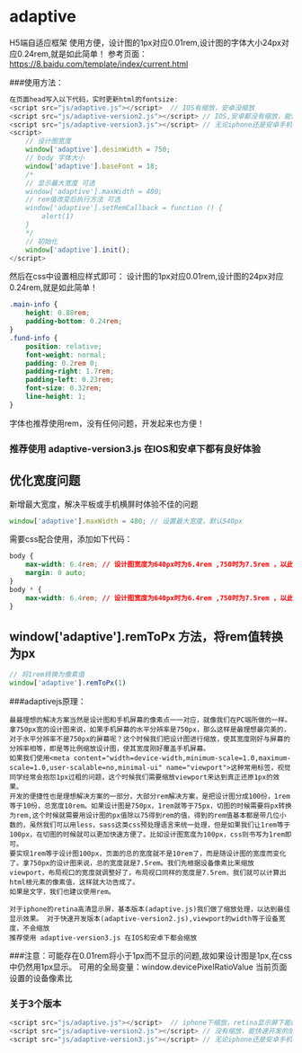 # adaptive
H5端自适应框架
使用方便，设计图的1px对应0.01rem,设计图的字体大小24px对应0.24rem,就是如此简单！
参考页面：
https://8.baidu.com/template/index/current.html



###使用方法：
```javascript
在页面head写入以下代码，实时更新html的fontsize:
<script src="js/adaptive.js"></script>  // IOS有缩放，安卓没缩放
<script src="js/adaptive-version2.js"></script> // IOS,安卓都没有缩放，能快速开发的版本
<script src="js/adaptive-version3.js"></script> // 无论iphone还是安卓手机，都能精确还原1px
<script>
    // 设计图宽度
    window['adaptive'].desinWidth = 750;
    // body 字体大小
    window['adaptive'].baseFont = 18;
    /*
    // 显示最大宽度 可选
    window['adaptive'].maxWidth = 480;
    // rem值改变后执行方法 可选
    window['adaptive'].setRemCallback = function () {
        alert(1)
    }
    */
    // 初始化
    window['adaptive'].init();
</script>
```
然后在css中设置相应样式即可： 设计图的1px对应0.01rem,设计图的24px对应0.24rem,就是如此简单！
```css
.main-info {
    height: 0.88rem;
    padding-bottom: 0.24rem;
}
.fund-info {
    position: relative;
    font-weight: normal;
    padding: 0.2rem 0;
    padding-right: 1.7rem;
    padding-left: 0.23rem;
    font-size: 0.32rem;
    line-height: 1;
}
```
字体也推荐使用rem，没有任何问题，开发起来也方便！
### 推荐使用 adaptive-version3.js 在IOS和安卓下都有良好体验
## 优化宽度问题
新增最大宽度，解决平板或手机横屏时体验不佳的问题
```javascript
window['adaptive'].maxWidth = 480; // 设置最大宽度，默认540px
```
需要css配合使用，添加如下代码：
```css
body {
    max-width: 6.4rem; // 设计图宽度为640px时为6.4rem ,750时为7.5rem ，以此类推
    margin: 0 auto;
}
body * {
    max-width: 6.4rem; // 设计图宽度为640px时为6.4rem ,750时为7.5rem ，以此类推
}
```
## window['adaptive'].remToPx 方法，将rem值转换为px   
```javascript
// 将1rem转换为像素值
window['adaptive'].remToPx(1) 
```
###adaptivejs原理：  

    最最理想的解决方案当然是设计图和手机屏幕的像素点一一对应，就像我们在PC端所做的一样。拿750px宽的设计图来说，如果手机屏幕的水平分辨率是750px，那么这样是最理想最完美的，对于水平分辨率不是750px的屏幕呢？这个时候我们把设计图进行缩放，使其宽度刚好与屏幕的分辨率相等，即是等比例缩放设计图，使其宽度刚好覆盖手机屏幕。
    如果我们使用<meta content="width=device-width,minimum-scale=1.0,maximum-scale=1.0,user-scalable=no,minimal-ui" name="viewport">这种常用标签，视觉同学经常会抱怨1px过粗的问题，这个时候我们需要缩放viewport来达到真正还原1px的效果。
    开发的便捷性也是理想解决方案的一部分，大部分rem解决方案，是把设计图分成100份，1rem等于10份，总宽度10rem。如果设计图是750px，1rem就等于75px，切图的时候需要将px转换为rem,这个时候就需要用设计图的px值除以75得到rem的值，得到的rem值基本都是带几位小数的，虽然我们可以用less，sass这类css预处理语言来统一处理，但是如果我们让1rem等于100px，在切图的时候就可以更加快速方便了。比如设计图宽度为100px，css则书写为1rem即可。
    要实现1rem等于设计图100px，页面的总的宽度就不是10rem了，而是随设计图的宽度而变化了。拿750px的设计图来说，总的宽度就是7.5rem。我们先根据设备像素比来缩放viewport，布局视口的宽度就调整好了，布局视口同样的宽度是7.5rem，我们就可以计算出html根元素的像素值，这样就大功告成了。
    如果是文字，我们也建议使用rem。  
    
    对于iphone的retina高清显示屏，基本版本(adaptive.js)我们做了缩放处理，以达到最佳显示效果。 对于快速开发版本(adaptive-version2.js),viewport的width等于设备宽度，不会缩放
    推荐使用 adaptive-version3.js 在IOS和安卓下都会缩放
    
###注意：可能存在0.01rem将小于1px而不显示的问题,故如果设计图是1px,在css中仍然用1px显示。
 可用的全局变量：window.devicePixelRatioValue 当前页面设置的设备像素比

### 关于3个版本
```javascript
<script src="js/adaptive.js"></script>  // iphone下缩放，retina显示屏下能精确还原1px
<script src="js/adaptive-version2.js"></script> // 没有缩放，能快速开发的版本
<script src="js/adaptive-version3.js"></script> // 无论iphone还是安卓手机，都能精确还原1px，做到高度还原视觉稿 其中还提供了部分iphone手机下解决bug的方法
```
